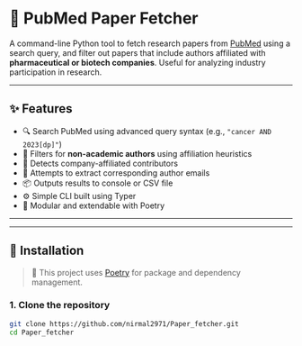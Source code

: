 # 📄 PubMed Paper Fetcher

A command-line Python tool to fetch research papers from [PubMed](https://pubmed.ncbi.nlm.nih.gov/) using a search query, and filter out papers that include authors affiliated with **pharmaceutical or biotech companies**. Useful for analyzing industry participation in research.

---

## ✨ Features

- 🔍 Search PubMed using advanced query syntax (e.g., `"cancer AND 2023[dp]"`)
- 🧪 Filters for **non-academic authors** using affiliation heuristics
- 🏢 Detects company-affiliated contributors
- 📧 Attempts to extract corresponding author emails
- 📦 Outputs results to console or CSV file
- ⚙️ Simple CLI built using Typer
- 🧪 Modular and extendable with Poetry

---

---

## 🚀 Installation

> 🔧 This project uses [Poetry](https://python-poetry.org/) for package and dependency management.

### 1. Clone the repository

```bash
git clone https://github.com/nirmal2971/Paper_fetcher.git
cd Paper_fetcher
